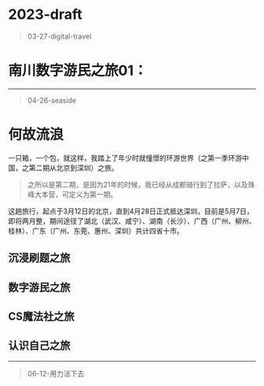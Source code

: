 # 2023-draft

> 03-27-digital-travel
> 
# 南川数字游民之旅01：

---

> 04-26-seaside

# 何故流浪

一只箱，一个包，就这样，我踏上了年少时就憧憬的环游世界（之第一季环游中国，之第二期从北京到深圳）之旅。

> 之所以是第二期，是因为21年的时候，我已经从成都骑行到了拉萨，以及珠峰大本营，可定义为第一期。

这趟旅行，起点于3月12日的北京，直到4月28日正式抵达深圳，目前是5月7日，即将两月整，期间途径了湖北（武汉、咸宁）、湖南（长沙）、广西（广州、柳州、桂林）、广东（广州、东莞、惠州、深圳）共计四省十市。

## 沉浸刷题之旅 

## 数字游民之旅

## CS魔法社之旅

## 认识自己之旅

---

> 06-12-用力活下去